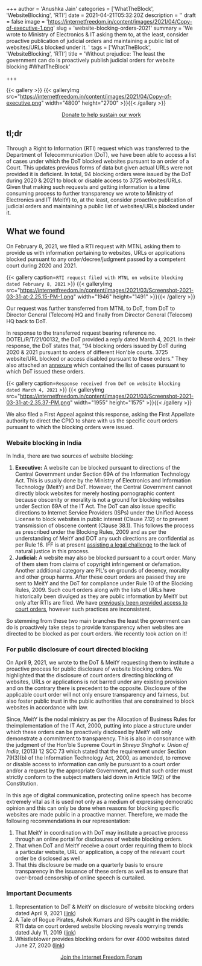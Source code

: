 +++
author = 'Anushka Jain'
categories = ['WhatTheBlock', 'WebsiteBlocking', 'RTI']
date = 2021-04-21T05:32:20Z
description = ''
draft = false
image = 'https://internetfreedom.in/content/images/2021/04/Copy-of-executive-1.png'
slug = 'website-blocking-orders-2021'
summary = 'We wrote to Ministry of Electronics & IT  asking them to, at the least, consider proactive publication of judicial orders and maintaining a public list of websites/URLs blocked under it. '
tags = ['WhatTheBlock', 'WebsiteBlocking', 'RTI']
title = 'Without prejudice: The least the government can do is proactively publish judicial orders for website blocking #WhatTheBlock'

+++


{{< gallery >}}
{{< galleryImg  src="https://internetfreedom.in/content/images/2021/04/Copy-of-executive.png" width="4800" height="2700" >}}{{< /gallery >}}

<div style="text-align:center;">
<a href="https://internetfreedom.in/donate/" class="button">Donate to help sustain our work</a>
</div>

## tl;dr

Through a Right to Information (RTI) request which was transferred to the Department of Telecommunication (DoT), we have been able to access a list of cases under which the DoT blocked websites pursuant to an order of a Court. This updates previous forms of data but given actual URLs were not provided it is deficient. In total, 94 blocking orders were issued by the DoT during 2020 & 2021 to block or disable access to 3725 websites/URLs. Given that making such requests and getting information is a time consuming process to further transparency we wrote to Ministry of Electronics and IT (MeitY) to, at the least, consider proactive publication of judicial orders and maintaining a public list of websites/URLs blocked under it.

## What we found

On February 8, 2021, we filed a RTI request with MTNL asking them to provide us with information pertaining to websites, URLs or applications blocked pursuant to any order/decree/judgment passed by a competent court during 2020 and 2021.

{{< gallery caption=`RTI request filed with MTNL on website blocking dated February 8, 2021` >}}
{{< galleryImg  src="https://internetfreedom.in/content/images/2021/03/Screenshot-2021-03-31-at-2.25.15-PM-1.png" width="1946" height="1491" >}}{{< /gallery >}}

Our request was further transferred from MTNL to DoT, from DoT to Director General (Telecom) HQ and finally from Director General (Telecom) HQ back to DoT.

In response to the transferred request bearing reference no. DOTEL/R/T/21/00132, the DoT provided a reply dated March 4, 2021. In their response, the DoT states that, "94 blocking orders issued by DoT during 2020 & 2021 pursuant to orders of different Hon'ble courts. 3725 website/URL blocked or access disabled pursuant to these orders." They also attached an [annexure](https://drive.google.com/file/d/1gn24xiTW3ggjWGDut4ywzhHNb4w0VeLu/view?usp=sharing) which contained the list of cases pursuant to which DoT issued these orders.

{{< gallery caption=`Response received from DoT on website blocking dated March 4, 2021` >}}
{{< galleryImg  src="https://internetfreedom.in/content/images/2021/03/Screenshot-2021-03-31-at-2.35.37-PM.png" width="1955" height="1575" >}}{{< /gallery >}}

We also filed a First Appeal against this response, asking the First Appellate authority to direct the CPIO to share with us the specific court orders pursuant to which the blocking orders were issued.

### Website blocking in India

In India, there are two sources of website blocking:

1. **Executive:** A website can be blocked pursuant to directions of the Central Government under Section 69A of the Information Technology Act. This is usually done by the Ministry of Electronics and Information Technology (MeitY) and DoT. However, the Central Government cannot directly block websites for merely hosting pornographic content because obscenity or morality is not a ground for blocking websites under Section 69A of the IT Act. The DoT can also issue specific directions to Internet Service Providers (ISPs) under the Unified Access License to block websites in public interest (Clause 7.12) or to prevent transmission of obscene content (Clause 38.1). This follows the process as prescribed under the Blocking Rules, 2009 and as per the understanding of MeitY and DOT any such directions are confidential as per Rule 16. IFF is at present [assisting a legal challenge](https://internetfreedom.in/delhi-hc-issues-notice-to-the-government-for-blocking-satirical-dowry-calculator-website/) to the lack of natural justice in this process.
2. **Judicial:** A website may also be blocked pursuant to a court order. Many of them stem from claims of copyright infringement or defamation. Another additional category are PIL's on grounds of decency, morality and other group harms. After these court orders are passed they are sent to MeitY and the DoT for compliance under Rule 10 of the Blocking Rules, 2009. Such court orders along with the lists of URLs have historically been divulged as they are public information by MeitY but only after RTIs are filed. We have [previously been provided access to court orders](https://internetfreedom.in/a-tale-of-rogue-pirates-ashok-kumars-and-isps-caught-in-the-middle-rti-data-on-court-ordered-website-blocking-reveals-worrying-trends-whattheblock/), however such practices are inconsistent.

So stemming from these two main branches the least the government can do is proactively take steps to provide transparency when websites are directed to be blocked as per court orders. We recently took action on it!

### For public disclosure of court directed blocking

On April 9, 2021, we wrote to the DoT & MeitY requesting them to institute a proactive process for public disclosure of website blocking orders. We highlighted that the disclosure of court orders directing blocking of websites, URLs or applications is not barred under any existing provision and on the contrary there is precedent to the opposite. Disclosure of the applicable court order will not only ensure transparency and fairness, but also foster public trust in the public authorities that are constrained to block websites in accordance with law.

Since, MeitY is the nodal ministry as per the Allocation of Business Rules for theimplementation of the IT Act, 2000, putting into place a structure under which these orders can be proactively disclosed by MeitY will only demonstrate a commitment to transparency. This is also in consonance with the judgment of the Hon’ble Supreme Court in _Shreya Singhal v. Union of India_, (2013) 12 SCC 73 which stated that the requirement under Section 79(3)(b) of the Information Technology Act, 2000, as amended, to remove or disable access to information can only be pursuant to a court order and/or a request by the appropriate Government, and that such order must strictly conform to the subject matters laid down in Article 19(2) of the Constitution.

In this age of digital communication, protecting online speech has become extremely vital as it is used not only as a medium of expressing democratic opinion and this can only be done when reasons for blocking specific websites are made public in a proactive manner. Therefore, we made the following recommendations in our representation:

1. That MeitY in coordination with DoT may institute a proactive process through an online portal for disclosures of website blocking orders.
2. That when DoT and MeitY receive a court order requiring them to block a particular website, URL or application, a copy of the relevant court order be disclosed as well.
3. That this disclosure be made on a quarterly basis to ensure transparency in the issuance of these orders as well as to ensure that over-broad censorship of online speech is curtailed.

### Important Documents

1. Representation to DoT & MeitY on disclosure of website blocking orders dated April 9, 2021 ([link](https://drive.google.com/file/d/1MupIwitMMa0ZUj_g20_RtvgTXm5Bt6Ga/view?usp=sharing))
2. A Tale of Rogue Pirates, Ashok Kumars and ISPs caught in the middle: RTI data on court ordered website blocking reveals worrying trends dated July 11, 2019 ([link](https://internetfreedom.in/a-tale-of-rogue-pirates-ashok-kumars-and-isps-caught-in-the-middle-rti-data-on-court-ordered-website-blocking-reveals-worrying-trends-whattheblock/))
3. Whistleblower provides blocking orders for over 4000 websites dated June 27, 2020 ([link](https://internetfreedom.in/whistleblower-provides-website-blocking-orders-on-4000-websites/))

<div style="text-align:center;">
    <a href="https://forum.internetfreedom.in/" class="button">Join the Internet Freedom Forum</a>
</div>

### 

